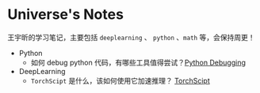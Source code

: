 # Universe's Notes

王宇昕的学习笔记，主要包括 `deeplearning` 、 `python` 、`math` 等，会保持周更！

- Python
    - 如何 debug python 代码，有哪些工具值得尝试？[Python Debugging](python/python_debugging.md)
- DeepLearning
    - `TorchScipt` 是什么，该如何使用它加速推理？ [TorchScipt](deeplearning/torch_script)
